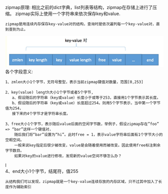 
zipmap原理:
    相比之前的dict字典，list列表等结构，zipmap在存储上进行了压缩。
    zipmap实际上使用一个字符串来依次保存key和value.
    
    zipmap是用连续内存保存key-value对的结构，查询时是依次遍列每一个key-value对，直到查到为止。
    
![zipmap文件结构](../images/zipmap.png)
    各个字段意义:
    
    1、zmlen大小1个字节，无符号整型，表示当前zipmap键值对数量，范围[0,253]
    
    2、key(value) length大小1个字节或者5个字节,
       a、假设随后的字符串（key或value）长度小于或等于253，直接用1个字节表示其长度。
       b、假设随后的字符串（key或value）长度超过254。则用5个字节表示，当中第一个字节值为254，
       接下来的4个字节才是字符串长度。
       
    3、free大小1个字节，表示随后value后面的空闲字节数，举例子，假设zipmap存在”foo” => “bar”这样一个键值对，
        随后我们将“bar”设置为“hi”。此时free = 1，表示value字符串后面有1个字节大小的空暇空间。
        一般来说key指定后很少被改变，value是会随着使用而被改变。因此使用free标注剩余字节数目。
        如果对key的value进行修改，发现新的value空间不够怎么办？
l   
    4、end大小1个字节，结尾符，值255
    
    从结构我们可以发现，zipmap就是一个key-value连续存放的内存区域，只不过其中加入了长度作为辅助索引
    
    
    